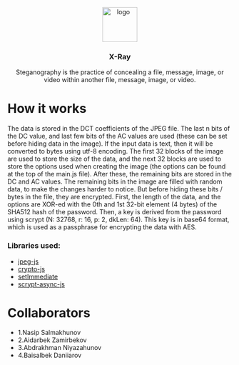 <p align="center">
    <img src="https://i.postimg.cc/K841sNnk/x-ray.png" alt="logo" width="78" height="78">
</p>

<h3 align="center"><b>X-Ray</b></h3>

<p align="center">
     Steganography is the practice of concealing a file, message, image, or video within another file, message, image, or video.
</p>

# How it works

The data is stored in the DCT coefficients of the JPEG file. The last n bits of the DC value, and last few bits of the AC values are used (these can be set before hiding data in the image).
If the input data is text, then it will be converted to bytes using utf-8 encoding.
The first 32 blocks of the image are used to store the size of the data, and the next 32 blocks are used to store the options used when creating the image (the options can be found at the top of the main.js file).
After these, the remaining bits are stored in the DC and AC values.
The remaining bits in the image are filled with random data, to make the changes harder to notice.
But before hiding these bits / bytes in the file, they are encrypted. First, the length of the data, and the options are XOR-ed with the 0th and 1st 32-bit element (4 bytes) of the SHA512 hash of the password.
Then, a key is derived from the password using scrypt (N: 32768, r: 16, p: 2, dkLen: 64). This key is in base64 format, which is used as a passphrase for encrypting the data with AES.

### Libraries used:
- [jpeg-js](https://github.com/eugeneware/jpeg-js)
- [crypto-js](https://github.com/brix/crypto-js)
- [setImmediate](https://github.com/YuzuJS/setImmediate)
- [scrypt-async-js](https://github.com/dchest/scrypt-async-js)


# Collaborators

- 1.Nasip Salmakhunov
- 2.Aidarbek Zamirbekov
- 3.Abdrakhman Niyazahunov
- 4.Baisalbek Daniiarov